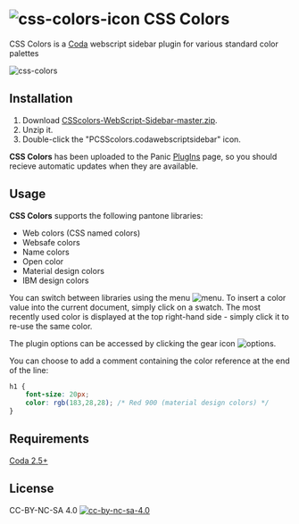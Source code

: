 # ![css-colors-icon](https://cloud.githubusercontent.com/assets/1267580/25770242/ccd2001a-3230-11e7-9c9e-6a105ac49a4d.png) CSS Colors

CSS Colors is a [Coda](https://www.panic.com/coda/) webscript sidebar plugin for various standard color palettes

![css-colors](https://cloud.githubusercontent.com/assets/1267580/25770332/18b32322-3233-11e7-8c55-e1acc77bec3f.png)

## Installation

1. Download [CSScolors-WebScript-Sidebar-master.zip](https://github.com/dgmid/CSScolors-WebScript-Sidebar/archive/master.zip).
2. Unzip it.
3. Double-click the "PCSScolors.codawebscriptsidebar" icon.

**CSS Colors** has been uploaded to the Panic [PlugIns](https://www.panic.com/coda/plugins.php#Sidebars) page, so you should recieve automatic updates when they are available.

## Usage

**CSS Colors** supports the following pantone libraries:

- Web colors (CSS named colors)
- Websafe colors
- Name colors
- Open color
- Material design colors
- IBM design colors

You can switch between libraries using the menu ![menu](https://cloud.githubusercontent.com/assets/1267580/25770246/d9bdd862-3230-11e7-9f56-8dc7ce19f559.png). To insert a color value into the current document, simply click on a swatch. The most recently used color is displayed at the top right-hand side - simply click it to re-use the same color.

The plugin options can be accessed by clicking the gear icon ![options](https://cloud.githubusercontent.com/assets/1267580/25770245/d9a5948c-3230-11e7-9847-7aaa75d2863d.png).

You can choose to add a comment containing the color reference at the end of the line:

```css
h1 {
	font-size: 20px;
	color: rgb(183,28,28); /* Red 900 (material design colors) */
}
```

## Requirements

[Coda 2.5+](https://www.panic.com/coda/)

## License

CC-BY-NC-SA 4.0 [![cc-by-nc-sa-4.0](https://i.creativecommons.org/l/by-nc-sa/4.0/80x15.png)](http://creativecommons.org/licenses/by-nc-sa/4.0/)
